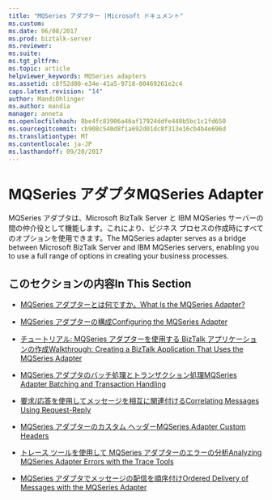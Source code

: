 ```yaml
---
title: "MQSeries アダプター |Microsoft ドキュメント"
ms.custom: 
ms.date: 06/08/2017
ms.prod: biztalk-server
ms.reviewer: 
ms.suite: 
ms.tgt_pltfrm: 
ms.topic: article
helpviewer_keywords: MQSeries adapters
ms.assetid: c8f52d00-e34e-41a5-9718-00469261e2c4
caps.latest.revision: "14"
author: MandiOhlinger
ms.author: mandia
manager: anneta
ms.openlocfilehash: 8be4fc83906a46af17924ddfe440b5bc1c1fd650
ms.sourcegitcommit: cb908c540d8f1a692d01dc8f313e16cb4b4e696d
ms.translationtype: MT
ms.contentlocale: ja-JP
ms.lasthandoff: 09/20/2017
---
```

# <a name="mqseries-adapter"></a><span data-ttu-id="b17e3-102">MQSeries アダプタ</span><span class="sxs-lookup"><span data-stu-id="b17e3-102">MQSeries Adapter</span></span>
<span data-ttu-id="b17e3-103">MQSeries アダプタは、Microsoft BizTalk Server と IBM MQSeries サーバーの間の仲介役として機能します。これにより、ビジネス プロセスの作成時にすべてのオプションを使用できます。</span><span class="sxs-lookup"><span data-stu-id="b17e3-103">The MQSeries adapter serves as a bridge between Microsoft BizTalk Server and IBM MQSeries servers, enabling you to use a full range of options in creating your business processes.</span></span>  
  
## <a name="in-this-section"></a><span data-ttu-id="b17e3-104">このセクションの内容</span><span class="sxs-lookup"><span data-stu-id="b17e3-104">In This Section</span></span>  
  
-   [<span data-ttu-id="b17e3-105">MQSeries アダプターとは何ですか。</span><span class="sxs-lookup"><span data-stu-id="b17e3-105">What Is the MQSeries Adapter?</span></span>](../core/what-is-the-mqseries-adapter.md)  
  
-   [<span data-ttu-id="b17e3-106">MQSeries アダプターの構成</span><span class="sxs-lookup"><span data-stu-id="b17e3-106">Configuring the MQSeries Adapter</span></span>](../core/configuring-the-mqseries-adapter.md)  
  
-   [<span data-ttu-id="b17e3-107">チュートリアル: MQSeries アダプターを使用する BizTalk アプリケーションの作成</span><span class="sxs-lookup"><span data-stu-id="b17e3-107">Walkthrough: Creating a BizTalk Application That Uses the MQSeries Adapter</span></span>](../core/walkthrough-creating-a-biztalk-application-that-uses-the-mqseries-adapter.md)  
  
-   [<span data-ttu-id="b17e3-108">MQSeries アダプタのバッチ処理とトランザクション処理</span><span class="sxs-lookup"><span data-stu-id="b17e3-108">MQSeries Adapter Batching and Transaction Handling</span></span>](../core/mqseries-adapter-batching-and-transaction-handling.md)  
  
-   [<span data-ttu-id="b17e3-109">要求/応答を使用してメッセージを相互に関連付ける</span><span class="sxs-lookup"><span data-stu-id="b17e3-109">Correlating Messages Using Request-Reply</span></span>](../core/correlating-messages-using-request-reply.md)  
  
-   [<span data-ttu-id="b17e3-110">MQSeries アダプターのカスタム ヘッダー</span><span class="sxs-lookup"><span data-stu-id="b17e3-110">MQSeries Adapter Custom Headers</span></span>](../core/mqseries-adapter-custom-headers.md)  
  
-   [<span data-ttu-id="b17e3-111">トレース ツールを使用して MQSeries アダプターのエラーの分析</span><span class="sxs-lookup"><span data-stu-id="b17e3-111">Analyzing MQSeries Adapter Errors with the Trace Tools</span></span>](../core/analyzing-mqseries-adapter-errors-with-the-trace-tools.md)  
  
-   [<span data-ttu-id="b17e3-112">MQSeries アダプタでメッセージの配信を順序付け</span><span class="sxs-lookup"><span data-stu-id="b17e3-112">Ordered Delivery of Messages with the MQSeries Adapter</span></span>](../core/ordered-delivery-of-messages-with-the-mqseries-adapter.md)